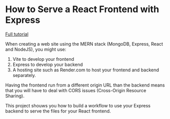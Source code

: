 # How to Serve a React Frontend with Express #

[Full tutorial](https://merncraft.github.io/Vite-React-Express)

When creating a web site using the MERN stack (MongoDB, Express, React and NodeJS), you might use:

1. Vite to develop your frontend
2. Express to develop your backend
3. A hosting site such as Render.com to host your frontend and backend separately.

Having the frontend run from a different origin URL than the backend means that you will have to deal with CORS issues (Cross-Origin Resource Sharing).

This project shouws you how to build a workflow to use your Express backend to serve the files for your React frontend.
